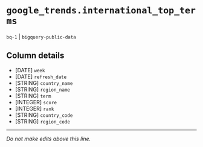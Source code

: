 # `google_trends.international_top_terms`
`bq-1` | `bigquery-public-data`

## Column details
* [DATE]      `week`
* [DATE]      `refresh_date`
* [STRING]    `country_name`
* [STRING]    `region_name`
* [STRING]    `term`
* [INTEGER]   `score`
* [INTEGER]   `rank`
* [STRING]    `country_code`
* [STRING]    `region_code`

-------------------------------------------------------------------------------
*Do not make edits above this line.*
